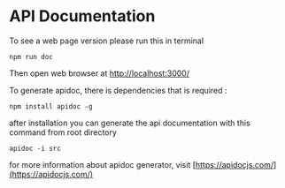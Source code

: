 # API Documentation

To see a web page version please run this in terminal

```
npm run doc
```

Then open web browser at [http://localhost:3000/](http://localhost:3000)

To generate apidoc, there is dependencies that is required :

```
npm install apidoc -g
```

after installation you can generate the api documentation with this command from root directory
```
apidoc -i src 
```

for more information about apidoc generator, visit [https://apidocjs.com/](https://apidocjs.com/)